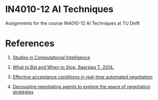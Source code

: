# IN4010-12 AI Techniques
Assignments for the course IN4010-12 AI Techniques at TU Delft

# References
1. [Studies in Computational Intelligence](https://link.springer.com/bookseries/7092)
2. [What to Bid and When to Stop, Baarslag T. 2014.](http://mmi.tudelft.nl/sites/default/files/thesis.pdf)
3. [Effective acceptance conditions in real-time automated negotiation](https://dl.acm.org/citation.cfm?id=2599194)

1. [Decoupling negotiating agents to explore the space of negotiation strategies](https://repository.tudelft.nl/islandora/object/uuid:2d8f71a7-9311-43d9-8ba0-b418a97aab7f/datastream/OBJ/download)
